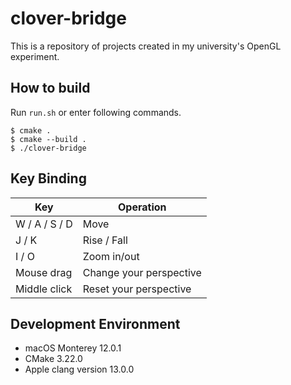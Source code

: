 # clover-bridge

This is a repository of projects created in my university's OpenGL experiment.



## How to build

Run `run.sh` or enter following commands.

```
$ cmake .
$ cmake --build .
$ ./clover-bridge
```



## Key Binding

| Key           | Operation               |
| ------------- | ----------------------- |
| W / A / S / D | Move                    |
| J / K         | Rise / Fall             |
| I / O         | Zoom in/out             |
| Mouse drag    | Change your perspective |
| Middle click  | Reset your perspective  |



## Development Environment

- macOS Monterey 12.0.1
- CMake 3.22.0
- Apple clang version 13.0.0
